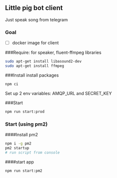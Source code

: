 ## Little pig bot client
Just speak song from telegram

### Goal
- [ ] docker image for client


###Require:
for speaker, fluent-ffmpeg libraries
```sh
sudo apt-get install libasound2-dev
sudo apt-get install ffmpeg
```

###Install
install packages
```sh
npm сi
```
Set up 2 env variables: AMQP_URL and SECRET_KEY


###Start
```sh
npm run start:prod
```

### Start (using pm2)

####Install pm2
```sh
npm i -g pm2
pm2 startup
# run script from console
```

####start app
```sh
npm run start:pm2
```
